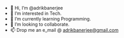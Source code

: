 - 👋 Hi, I’m @adrikbanerjee
- 👀 I’m interested in Tech.
- 🌱 I’m currently learning Programming.
- 💞️ I’m looking to collaborate.
- 📫 Drop me an e_mail @ adrikbanerjee@gmail.com

<!---
adrikbanerjee/adrikbanerjee is a ✨ special ✨ repository because its `README.md` (this file) appears on your GitHub profile.
You can click the Preview link to take a look at your changes.
--->
